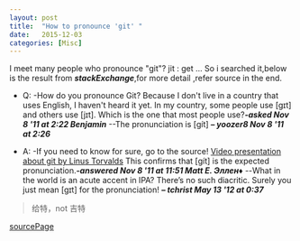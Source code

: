 ```yaml
---
layout: post
title:  "How to pronounce 'git' "
date:   2015-12-03 
categories: [Misc]
---
```


I meet many people who pronounce "git"? jit : get ...
So i searched it,below is the result from ___stackExchange___,for more detail ,refer source in the end.

- Q:
-How do you pronounce Git? Because I don't live in a country that uses English, I haven't heard it yet.
In my country, some people use [ɡɪt] and others use [jɪt]. Which is the one that most people use?___-asked Nov 8 '11 at 2:22 Benjamin___
--The pronunciation is [ɡít] ___– yoozer8 Nov 8 '11 at 2:26___

- A: 
-If you need to know for sure, go to the source!
[Video presentation about git by Linus Torvalds](http://www.youtube.com/watch?v=4XpnKHJAok8?t=1m30s)
This confirms that [ɡít] is the expected pronunciation.___-answered Nov 8 '11 at 11:51 Matt E. Эллен♦___
--What in the world is an acute accent in IPA? There’s no such diacritic. Surely you just mean [gɪt] for the pronunciation! ___– tchrist May 13 '12 at 0:37___



> 给特，not 吉特

[sourcePage](http://english.stackexchange.com/questions/47622/how-do-you-pronounce-git)
